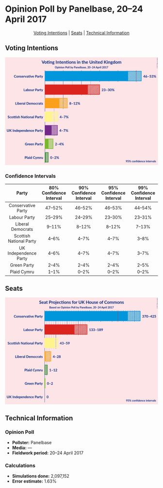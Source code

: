 # Opinion Poll by Panelbase, 20–24 April 2017

<p align="center"><a href="#voting-intentions">Voting Intentions</a> | <a href="#seats">Seats</a> | <a href="#technical-information">Technical Information</a></p>

## Voting Intentions

![Graph with voting intentions not yet produced](2017-04-24-Panelbase.png "Voting Intentions")

### Confidence Intervals

| Party | 80% Confidence Interval | 90% Confidence Interval | 95% Confidence Interval | 99% Confidence Interval |
|:-----:|:-----------------------:|:-----------------------:|:-----------------------:|:-----------------------:|
| Conservative Party | 47–52% |46–52% |46–53% |44–54% |
| Labour Party | 25–29% |24–29% |23–30% |23–31% |
| Liberal Democrats | 9–11% |8–12% |8–12% |7–13% |
| Scottish National Party | 4–6% |4–7% |4–7% |3–8% |
| UK Independence Party | 4–6% |4–7% |4–7% |3–7% |
| Green Party | 2–4% |2–4% |2–4% |2–5% |
| Plaid Cymru | 1–1% |0–2% |0–2% |0–2% |

## Seats

![Graph with seats not yet produced](2017-04-24-Panelbase-seats.png "Seats")

## Technical Information

### Opinion Poll

+ **Pollster:** Panelbase
+ **Media:** —
+ **Fieldwork period:** 20–24 April 2017

### Calculations

+ **Simulations done:** 2,097,152
+ **Error estimate:** 1.63%

